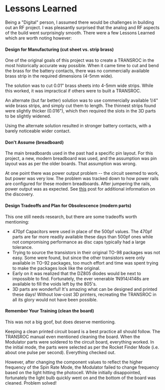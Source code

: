 # Lessons Learned

Being a "Digital" person, I assumed there would be challenges in building out an RF project.  I was pleasantly surprised that the analog and RF aspects of the build went surprisingly smooth.  There were a few Lessons Learned which are worth noting however:

#### Design for Manufacturing (cut sheet vs. strip brass)

One of the original goals of this project was to create a TRANSROC in the most historically accurate way possible.  When it came time to cut and bend the brass for the battery contacts, there was no commercially available brass strip in the required dimensions (4-5mm wide).  

The solution was to cut 0.01" brass sheets into 4-5mm wide strips.  While this worked, it was impractical if others were to built a TRANSROC.  

An alternate (but far better) solution was to use commercially available 1/4" wide brass strips, and simply cut them to length.  The thinnest strips found were slightly thicker (0.016"), which then required the slots in the 3D parts to be slightly widened.  

Using the alternate solution resulted in stronger battery contacts, with a barely noticeable wider contact.

#### Don't Assume (breadboard)

The main breadboards used in the past had a specific pin layout.  For this project, a new, modern breadboard was used, and the assumption was pin layout was as per the older boards.  That assumption was wrong.

At one point there was power output problem -- the circuit seemed to work, but power was very low.  The problem was tracked down to how power rails are configured for these modern breadboards.  After jumpering the rails, power output was as expected.  See [this](https://www.eevblog.com/forum/projects/the-transroc-cloning-a-1970s-model-rocket-27mhz-telemetry-transmitter/msg3517114/#msg3517114) post for additional information on the discovery.


#### Design Tradeoffs and Plan for Obsolescence (modern parts)

This one still needs research, but there are some tradeoffs worth mentioning:

- 470pf Capacitors were used in place of the 500pf values.  The 470pf parts are far more readily available these days than 500pf ones while not compromising performance as disc caps typically had a large tolerance.
- Trying to source the transistors in their original TO-98 packages was not easy.  Some were found, but since the other transistors were only available in TO-92 packages, too much effort and time was spent trying to make the packages look like the original.
- Early on it was realized that the DZ805 diodes would be next to impossible to find.  Fortunately, the ever venerable 1N914/4148s are available to fill the voids left by the 805's.
- 3D parts are wonderful!  It's amazing what can be designed and printed these days!  Without low-cost 3D printers, recreating the TRANSROC in all its glory would not have been possible.

#### Remember Your Training (clean the board)

This was not a big goof, but does deserve mentioning.

Keeping a clean printed circuit board is a best practice all should follow.  The TRANSROC manual even mentioned cleaning the board.  When the Modulator parts were soldered to the circuit board, everything worked.  In the initial mode, the parts were selected as per the Rocket Finder Mode (i.e. about one pulse per second). Everything checked out.

However, after changing the component values to reflect the higher frequency of the Spin Rate Mode, the Modulator failed to change frequency based on the light hitting the photocell.  While initially disappointed, fortunately the light bulb quickly went on and the bottom of the board was cleaned.   Problem solved!

